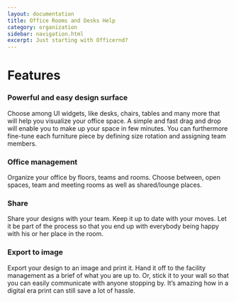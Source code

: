 ```yaml
---
layout: documentation
title: Office Rooms and Desks Help
category: organization
sidebar: navigation.html
excerpt: Just starting with Officernd?
---
```


# Features


### Powerful and easy design surface

Choose among UI widgets, like desks, chairs, tables and many more that will help you visualize your office
space. A simple and fast drag and drop will enable you to make up your space in few minutes. You can
furthermore fine-tune each furniture piece by defining size rotation and assigning team members.

### Office management

Organize your office by floors, teams and rooms. Choose between, open spaces, team and meeting rooms as well as shared/lounge places.

### Share
Share your designs with your team. Keep it up to date with your moves. Let it be part of the process so that you end up with everybody being happy with his or her place in the room.

### Export to image

Export your design to an image and print it. Hand it off to the facility management as a brief of what you
    are up to. Or, stick it to your wall so that you can easily communicate with anyone stopping by. It’s
    amazing how in a digital era print can still save a lot of hassle.

